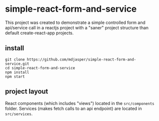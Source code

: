 # simple-react-form-and-service

This project was created to demonstrate a simple controlled form and api/service call in a reactjs project with a "saner" project structure than default create-react-app projects.

## install

```
git clone https://github.com/mdjasper/simple-react-form-and-service.git
cd simple-react-form-and-service
npm install
npm start
```

## project layout

React components (which includes "views") located in the `src/components` folder. Services (makes fetch calls to an api endpoint) are located in `src/services`.
